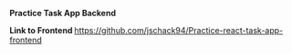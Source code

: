<strong> Practice Task App Backend </strong> <p>

<strong> Link to Frontend </strong> https://github.com/jschack94/Practice-react-task-app-frontend <p>



